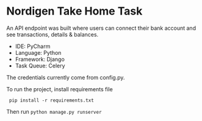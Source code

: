# Nordigen Take Home Task

An API endpoint was built where users can connect their bank account and see
transactions, details & balances.

- IDE: PyCharm
- Language: Python
- Framework: Django
- Task Queue: Celery

The credentials currently come from config.py.

To run the project, install requirements file

` pip install -r requirements.txt`

Then run `python manage.py runserver`

